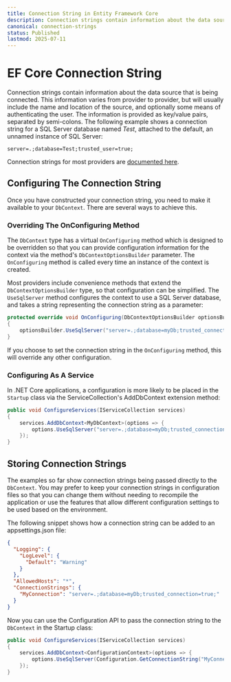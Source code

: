 ```yaml
---
title: Connection String in Entity Framework Core
description: Connection strings contain information about the data source that is being connected to. This information varies from provider to provider, but will usually include the name and location of the source, and optionally some means of authenticating the user
canonical: connection-strings
status: Published
lastmod: 2025-07-11
---
```



# EF Core Connection String

Connection strings contain information about the data source that is being connected. This information varies from provider to provider, but will usually include the name and location of the source, and optionally some means of authenticating the user. The information is provided as key/value pairs, separated by semi-colons. The following example shows a connection string for a SQL Server database named _Test_, attached to the default, an unnamed instance of SQL Server:

```
server=.;database=Test;trusted_user=true;
```

Connection strings for most providers are [documented here](https://www.connectionstrings.com/).  

## Configuring The Connection String

Once you have constructed your connection string, you need to make it available to your `DbContext`. There are several ways to achieve this.

### Overriding The OnConfiguring Method

The `DbContext` type has a virtual `OnConfiguring` method which is designed to be overridden so that you can provide configuration information for the context via the method's `DbContextOptionsBuilder` parameter. The `OnConfiguring` method is called every time an instance of the context is created. 

Most providers include convenience methods that extend the `DbContextOptionsBuilder` type, so that configuration can be simplified. The `UseSqlServer` method configures the context to use a SQL Server database, and takes a string representing the connection string as a parameter:

```csharp
protected override void OnConfiguring(DbContextOptionsBuilder optionsBuilder)
{
    optionsBuilder.UseSqlServer("server=.;database=myDb;trusted_connection=true;");
}
```
If you choose to set the connection string in the `OnConfiguring` method, this will override any other configuration.

### Configuring As A Service

In .NET Core applications, a configuration is more likely to be placed in the `Startup` class via the ServiceCollection's AddDbContext extension method:

```csharp
public void ConfigureServices(IServiceCollection services)
{
    services.AddDbContext<MyDbContext>(options => {
        options.UseSqlServer("server=.;database=myDb;trusted_connection=true;");
    });
}
```

## Storing Connection Strings

The examples so far show connection strings being passed directly to the `DbContext`. You may prefer to keep your connection strings in configuration files so that you can change them without needing to recompile the application or use the features that allow different configuration settings to be used based on the environment.

The following snippet shows how a connection string can be added to an appsettings.json file:

```json
{
  "Logging": {
    "LogLevel": {
      "Default": "Warning"
    }
  },
  "AllowedHosts": "*",
  "ConnectionStrings": {
    "MyConnection": "server=.;database=myDb;trusted_connection=true;"
  }
}
```

Now you can use the Configuration API to pass the connection string to the `DbContext` in the Startup class:

```csharp
public void ConfigureServices(IServiceCollection services)
{
    services.AddDbContext<ConfigurationContext>(options => {
        options.UseSqlServer(Configuration.GetConnectionString("MyConnection"));
    });
}
```

